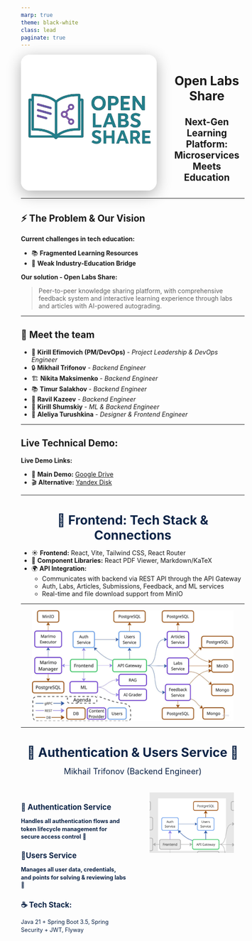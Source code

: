 ```yaml
---
marp: true
theme: black-white
class: lead
paginate: true
---
```


<style>
.service-header {
  text-align: center;
  font-size: 2em;
  color: #0D2447;
  margin-bottom: 0.5em;
}

.service-author {
  text-align: center;
  font-size: 1.3em;
  color: #0D2447;
  margin-bottom: 2em;
}

.centered-image {
  max-width: 80%;
  height: auto;
  display: block;
  margin: 0 auto;
}

.large-centered-image {
  max-width: 90%;
  height: auto;
  display: block;
  margin: 0 auto;
}

.service-layout {
  display: flex;
  align-items: flex-start;
  width: 100%;
  height: 60vh;
}

.service-content {
  flex: 1;
  padding-right: 2em;
}

.service-image {
  flex: 1;
  display: flex;
  justify-content: center;
  align-items: center;
}

.service-section {
  margin-bottom: 0.7em;
}

.service-title {
  font-size: 1.2em;
  color: #0D2447;
  margin-bottom: 0.5em;
}

.service-description {
  font-size: 0.9em;
  color: #0D2447;
  line-height: 1.4;
}
</style>

<!-- 
_class: lead
_footer: '<h1 style="font-size: 1.17em; color: #0D2447;">Kirill Efimovich, Aleliya Turushkina, Mikhail Trifonov, Nikita Maksimenko, Timur Salakhov, Ravil Kazeev, Kirill Shumskiy</h1>' 
-->

<div style="display: flex; align-items: center; gap: 2em;">
<div style="flex: 0 0 auto;">
<img src="openlabsshare-logo.jpg" alt="Open Labs Share Logo" style="width: 300px; height: 300px; border-radius: 20px; box-shadow: 0 8px 32px rgba(0, 0, 0, 0.3); border: 3px solid #ffffff;">
</div>
<div style="flex: 1; text-align: center;">
<h1>Open Labs Share</h1>
<h2>Next-Gen Learning Platform: Microservices Meets Education</h2>
</div>
</div>

---

<!-- _class: compact-list -->

## ⚡ The Problem & Our Vision

**Current challenges in tech education:**

- 📚 **Fragmented Learning Resources**
- 🔄 **Weak Industry-Education Bridge**

**Our solution - Open Labs Share:**


> Peer-to-peer knowledge sharing platform, with comprehensive feedback system and interactive learning experience through labs and articles with AI-powered autograding.

---

<!-- _class: compact-list -->

## 🔰 Meet the team

- 🌁 **Kirill Efimovich (PM/DevOps)** - *Project Leadership & DevOps Engineer*
- 🔒 **Mikhail Trifonov** - *Backend Engineer*
- 🏗️ **Nikita Maksimenko** - *Backend Engineer*
- 📚 **Timur Salakhov** - *Backend Engineer* 
- 💌 **Ravil Kazeev** - *Backend Engineer*
- 🤖 **Kirill Shumskiy** - *ML & Backend Engineer*
- 🎨 **Aleliya Turushkina** - *Designer & Frontend Engineer*

---

<!-- _class: compact-list -->

## Live Technical Demo: 

**Live Demo Links:**
- 🎥 **Main Demo:** [Google Drive](https://drive.google.com/file/d/1xfI16HWrH7RtiNjHh0qmo8WQh7ozDTo0/view?usp=sharing)
- 🎬 **Alternative:** [Yandex Disk](https://disk.yandex.ru/i/ylEaXv8_URGLbg)

---

<h2 class="service-header">🌸 Frontend: Tech Stack & Connections</h2>

- :sunny: **Frontend:** React, Vite, Tailwind CSS, React Router
- :seedling: **Component Libraries:** React PDF Viewer, Markdown/KaTeX
- :earth_africa: **API Integration:**
    - Communicates with backend via REST API through the API Gateway
    - Auth, Labs, Articles, Submissions, Feedback, and ML services
    - Real-time and file download support from MinIO

---

<img src="image.png" alt="Frontend Architecture Diagram" class="large-centered-image">

---

<h2 class="service-header">🔐 Authentication & Users Service 👥</h2>

<div class="service-author">Mikhail Trifonov (Backend Engineer)</div>

<div class="service-layout">
  <div class="service-content">
    <div class="service-section">
      <h3 class="service-title">🔐 Authentication Service</h3>
      <p class="service-description">
        <strong>Handles all authentication flows and token lifecycle management for secure access control</strong> 🔑
      </p>
    </div>
    <div class="service-section">
      <h3 class="service-title">👫Users Service</h3>
      <p class="service-description">
        <strong>Manages all user data, credentials, and points for solving & reviewing labs</strong> 💸
      </p>
    </div>
    <div>
      <h4 class="service-title">☕ Tech Stack:</h4>
      <p class="service-description">Java 21 + Spring Boot 3.5, Spring Security + JWT, Flyway</p>
    </div>
  </div>
  
  <div class="service-image">
    <img src="auth_and_users.jpg" alt="Authentication & Users Service Diagram" style="max-width: 80%; height: auto;">
  </div>
</div>

---

<h2 class="service-header">📥 API Gateway 📤</h2>

<img src="api.png" alt="API Gateway Architecture Diagram" class="centered-image">

---

<h2 class="service-header">API Gateway: Primary Use Case</h2>

**Centralized entry point and request orchestration for all client interactions** 🌐

- 🌐 **Centralized Entry Point:** Serves as the unified access layer for all client REST API requests
- 🔀 **Request Routing:** Directs incoming requests to the appropriate microservice (`auth`, `user`, `article`, `lab`) via gRPC
- 🔒 **Authentication & Security:** Validates JWT tokens and user's permissions
- 📝 **Cross-Cutting Concerns:** Handles logging, request tracing, and error handling for all API traffic
- 🧠 **Business Logic Execution:** Aggregating data and enforcing business rules beyond simple routing

---

<h2 class="service-header">API Gateway: Tech Stack & Connections</h2>

**Java Spring Boot with REST-to-gRPC translation** ☕🔄

- 🧑‍💻 **Java 21 + Spring Framework:** 
    ⤷ REST API, gRPC, Jackson Validators, Spring AOP
- 📥 **REST API:**
    ⤷ REST is the simplest and most widely supported method for web communication
- 🛡️ **Security Layer:**
    ⤷ Intercept incoming REST requests for authentication and authorization
- 🔀 **gRPC Client:** 
    ⤷ gRPC provides high-speed, type-safe, and scalable service-to-service communication

---

<h2 class="service-header">📚 Articles Service</h2>

<img src="articles.png" alt="Articles Service Architecture Diagram" class="centered-image">

---

<h2 class="service-header">Articles Service: Primary Use Case</h2>

**Manages all articles & assets metadata** 🗄️

- 📝 **Articles Operations:** Provides CRUD for articles details
- 🗂️ **Content Management:** Handles articles assets in independent storage system
- ⚙️ **Metadata Management:** Organizes and updates metadata for articles and its assets
- 🔍 **Searching:** Provides articles searching based on its title and abstract

---

<h2 class="service-header">Articles Service: Tech Stack & Connections</h2>

**Python-based microservice with PostgreSQL and MinIO storage** 🐍

- 🐍 **Programming Language:** Python 3.12
- 🔄 **Inter-service Communication:** gRPC

**Service Integrations:**
- 🚪 **API Gateway:** Receive and return data in gRPC format
- 🗄️ **PostgreSQL Database:** Store all articles and its assets metadata
- ☁️ **MinIO Storage System:** Store all articles assets

---

<h2 class="service-header">📚 Labs Service</h2>

<img src="labs.png" alt="Labs Service Architecture Diagram" class="centered-image">

---

<h2 class="service-header">Labs Service: Primary Use Case</h2>

**Manages all labs, submissions & educational content** 🗄️

- 📚 **Labs Operations:** Provides CRUD for lab assignments with tags
- 📤 **Submissions Management:** Handles submissions with text content and file assets
- 🏷️ **Tag System:** Organizes labs with flexible tagging and search capabilities
- 📊 **Grading System:** Tracks submission status and grade workflow

---

<h2 class="service-header">Labs Service: Tech Stack & Connections</h2>

**Python with hybrid database architecture and MinIO storage** 🐍

- 🐍 **Programming Language:** Python 3.12
- 🔄 **Inter-service Communication:** gRPC

**Service Integrations:**
- 🚪 **API Gateway:** Single entry point for all requests
- 🗄️ **PostgreSQL Database:** Store labs, submissions, tags, and assets metadata
- 📄 **MongoDB Database:** Store submission text content for flexible storage
- ☁️ **MinIO Storage System:** Store lab and submission assets in organized buckets

---

<h2 class="service-header">💬 Feedback Service</h2>

<img src="feedback.png" alt="Feedback Service Architecture Diagram" class="centered-image">

---

<h2 class="service-header">Feedback Service: Primary Use Case</h2>

**Comprehensive feedback and discussion management system** 💬

- 📝 **Comprehensive Feedback System:** Enables reviewers to create, update, and delete detailed feedback on submissions using Markdown for text and code formatting
- 💬 **Organized Discussion Section:** Powers a threaded commenting system for both labs and articles. Nested replies keep conversations structured and easy to follow
- 📎 **Attachment Handling:** Allows multiple file attachments per feedback entry, using efficient gRPC streaming to handle large uploads and downloads without high memory usage

---

<h2 class="service-header">Feedback Service: Tech Stack & Connections</h2>

**Go with a multi-storage backend and gRPC API** 🐹💾

- 🐹 **Go 1.24:**
&nbsp;&nbsp;&nbsp;⤷ High-performance, concurrent service ideal for I/O-heavy tasks
- 🗣️ **gRPC Server:**
&nbsp;&nbsp;&nbsp;⤷ Provides a typed API for feedback, comments, and file streaming
- 🗄️ **Multi-Storage Backend:**
&nbsp;&nbsp;&nbsp;⤷ **PostgreSQL:** Stores structured feedback metadata
&nbsp;&nbsp;&nbsp;⤷ **MongoDB:** Stores unstructured comments and feedback content
&nbsp;&nbsp;&nbsp;⤷ **MinIO:** Object storage for all file attachments

---

<h2 class="service-header">📓 Marimo Service</h2>

<img src="marimo.png" alt="Marimo Service Architecture Diagram" class="centered-image">

---

<h2 class="service-header">Marimo Service: Primary Use Case</h2>

- 👟 **Code Execution:** Real-time cell execution with output capture and error handling 🖐️
- 📊 **Asset Management:** Upload/download datasets and files for notebook use 🐪
- 🎛️ **Interactive Widgets:** Set of basic Marimo input widgets which value can be used in code (sliders, switchers, text fields, etc.) 📟
- 📁 **Cross-cells state memory:** Variables and modules from executed cells are available in other cells 📦

---

<h2 class="service-header">Marimo Service: Tech Stack & Connections</h2>

- 🔧 **Java Manager + Python Executor:** 
&nbsp;&nbsp;&nbsp;⤷ Java handles `REST API` and `metadata` while Python `executes` notebooks
- 🗄️ **PostgreSQL:** 
&nbsp;&nbsp;&nbsp;⤷ Tracks notebook metadata, user sessions, and execution trails with TTL cleanup
- 📦 **MinIO:**
&nbsp;&nbsp;&nbsp;⤷ Object storage for notebook `files` and user-uploaded `assets`
- 🔗 **gRPC:**  
&nbsp;&nbsp;&nbsp;⤷ Java Manager ← `execute requests, session management` → Python Executor
- 🐍 **Marimo:** Interactive notebook execution with widgets
&nbsp;&nbsp;&nbsp;⤷ Interactive notebook execution with ✨`widgets`✨

---

<h2 class="service-header">ML Service: Primary Use Case</h2>

**Two powerful AI enhancements for the learning platform** 🧠

- 🔍 **AI RAG Assistant:** Context-aware code and documentation helper, leveraging Retrieval-Augmented Generation (RAG) to deliver accurate, real-time support to students
- ✅ **Autograding:** Automated code assessment system for evaluating submissions instantly — ideal for learning platforms

---

<!-- _class: compact-list -->

<h2 class="service-header">ML Service: Tech Stack & Connections</h2>

**FastAPI backend with specialized AI models and infrastructure** 🐍🤖

<div style="display: flex; gap: 2em;">
<div style="flex: 1;">
<h4>🤖 AI RAG Assistant</h4>
<ul>
  <li>Qwen2.5-Coder-1.5B-Instruct (local inference)</li>
  <li>Qdrant vector store</li>
  <li>BAAI/bge-small-en-v1.5 embeddings</li>
</ul>
</div>
<div style="flex: 1;">
<h4>✅ Autograding</h4>
<ul>
  <li>deepseek-r1-distill-llama-70b (groq inference)</li>
  <li>Menagerie dataset: Graded CS1 Assignments for evaluation</li>
</ul>
</div>
</div>

**Core Architecture:**
🐍 **FastAPI-based backend** with three-layer structure 
🥬 **Celery** for asynchronous tasks
🛢️ **Redis** for caching and message broker

---

<h2 class="service-header">🤖 ML Service Architecture</h2>

<img src="asssets\asssets\open-labs-share-ml.drawio.png" alt="ML Service Architecture Diagram" class="centered-image">

---

<h2 class="service-header">🏙️ DevOps & Infrastructure</h2>

<img src="devops.png" alt="DevOps Infrastructure Architecture Diagram" class="centered-image" style="max-width: 80%; height: 90%; display: block; margin: 0 auto;">

---

<h2 class="service-header">🏛️ DevOps: Primary Use Case</h2>

**Key GitHub Actions Workflows:** 💫
- 🔧 **Compilation Validation:** Ensures all services compile
- 🏏 **Test Execution:** Runs unit & integration tests
- 🐳 **Docker Build Validation:** Buillds, validates and pushes images to GHCR
- ✈️ **Deployment Automation:** Handles the Blue-Green deployment logic
- 🔗 **Team help tools:** to automate issues managing and PR notifiers to keep the team perfectly synchronized

---

<h2 class="service-header">🛤️ DevOps: Infrastructure</h2>

<div style="display: flex; gap: 2em;">
<div style="flex: 2;">
<h3>🔵 Green-Blue Strategy 🟢</h3>
<ul>
    <li><b> 0️⃣ Zero Downtime:</b> Updates are seamless</li>
    <li><b>🎞️ Workflow:</b>
        <ol type="i">
            <li>Deploy new version (Green) alongside Production (Blue)</li>
            <li>Test Green environment internally</li>
            <li>Switch HAProxy to route traffic to Green</li>
            <li>Keep Blue for instant rollback</li>
        </ol>
    </li>
</ul>
</div>
<div style="flex: 2; border-left: 0.5px; padding-left: 2em; margin-bottom: 2em;">
<h3>🐧 Server & Networking</h3>
<ul>
  <li><b>Host:</b> Self-managed server on Ubuntu 24.04</li>
  <li><b>Specs:</b> 6-Core CPU, 16GB RAM, 240GB SSD</li>
  <li><b>Proxy:</b> NGINX & HAProxy</li>
  <li><b>Access:</b> CloudPub for public NAT traversal</li>
  <li><b>Monitoring:</b> cAdvisor for container metrics</li>
</ul>
</div>
</div>

---

<h2 class="service-header">📺 Communication Problems</h2>

| ❌ **Problems** | ✅ **Solutions** |
|---|---|
| ❌ Problems in task setting and communication between people | ✅ Create clear GitHub rules for issue creation, assignment workflows, and collaborative development processes |
| ❌ Too many services that use the same data model | ✅ Create scripts that automatically check data model consistency across all services |

---

<h2 class="service-header">🏭 Implementation Problems</h2>

| ❌ **Problems** | ✅ **Solutions** |
|---|---|
| ❌ A single database was inefficient for managing varied data types. | ✅ Used the best database for each job: PostgreSQL for metadata, MongoDB for comments, and MinIO for file attachments. |
| ❌ University network NAT blocked access to self-hosted server. | ✅ After issues with Cloudflare, we successfully used **CloudPub** to create a secure tunnel for public access. |

---

<!-- _class: lead -->

<h1>Thank you!</h1>
<h4 style="text-align: center; font-size: 1.2em; color: #0D2447;">We're glad to hear your questions! 🛒🤗🎸</h4>
